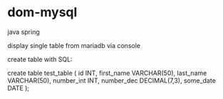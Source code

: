 # dom-mysql
java spring 

display single table from mariadb via console


create table with SQL:

create table test_table (
	id INT,
	first_name VARCHAR(50),
	last_name VARCHAR(50),
	number_int INT,
	number_dec DECIMAL(7,3),
	some_date DATE
);
